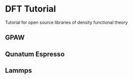 # DFT Tutorial
Tutorial for open source libraries of density functional theory

## GPAW

## Qunatum Espresso

## Lammps
